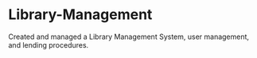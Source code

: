 # Library-Management
Created and managed a Library Management System, user
management, and lending procedures.
